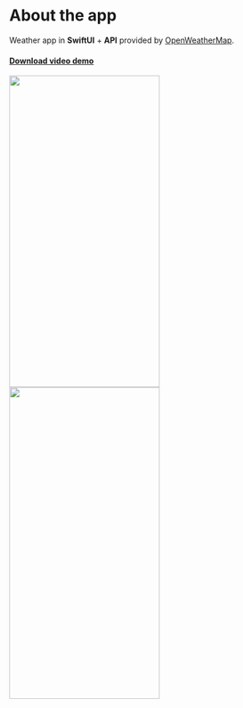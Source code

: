 <h1>About the app</h1>

Weather app in <b>SwiftUI</b> + <b>API</b> provided by <a href="https://openweathermap.org" target="_blank">OpenWeatherMap</a>. 

<h4><a href="https://user-images.githubusercontent.com/6122888/185792962-4658d0d1-0402-487b-a9ea-7e90f20e020a.mov" target="_blank">Download video demo</a><br></h4>

<p float="center">
<img src="https://user-images.githubusercontent.com/6122888/185792740-fd65d1b2-cd41-419e-ba5a-5b6c4ffc844a.png" width="270" height="560">
<img src="https://user-images.githubusercontent.com/6122888/185792743-eb421685-8678-47f5-b0ca-a59b55cb024e.png" width="270" height="560">
</p>

